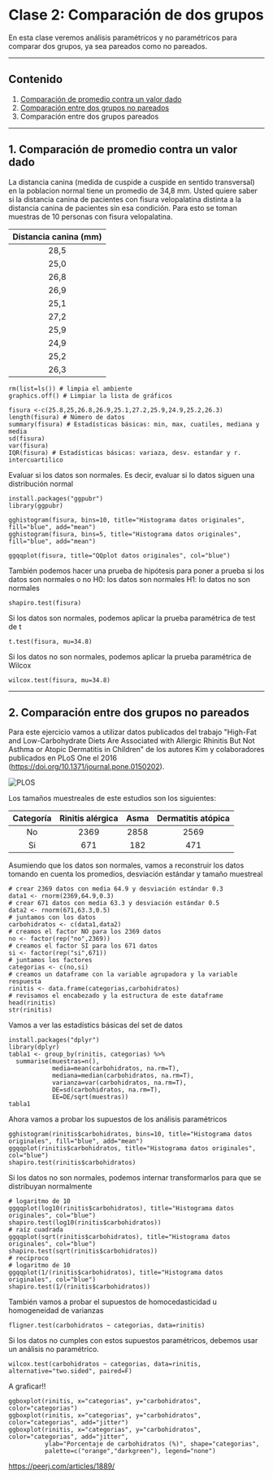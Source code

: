 # Clase 2: Comparación de dos grupos

En esta clase veremos análisis paramétricos y no paramétricos para comparar dos grupos, ya sea pareados como no pareados.

---

## Contenido

1. [Comparación de promedio contra un valor dado](https://github.com/BioCastaneda/Inverskin/edit/main/Clase_2.md#1-comparaci%C3%B3n-de-promedio-contra-un-valor-dado)
2. [Comparación entre dos grupos no pareados](https://github.com/BioCastaneda/Inverskin/blob/main/Clase_2.md#2-comparaci%C3%B3n-entre-dos-grupos-no-pareados)
3. Comparación entre dos grupos pareados

---

## 1. Comparación de promedio contra un valor dado

La distancia canina (medida de cuspide a cuspide en sentido transversal) en la poblacion normal tiene un promedio de 34,8 mm. Usted quiere saber si la distancia canina de pacientes con fisura velopalatina distinta a la
distancia canina de pacientes sin esa condición. Para esto se toman muestras de 10 personas con fisura velopalatina.

| Distancia canina (mm) | 
| :---: |
| 28,5 | 
| 25,0 | 
| 26,8 | 
| 26,9 | 
| 25,1 | 
| 27,2 | 
| 25,9 | 
| 24,9 | 
| 25,2 | 
| 26,3 | 
```
rm(list=ls()) # limpia el ambiente
graphics.off() # Limpiar la lista de gráficos

fisura <-c(25.8,25,26.8,26.9,25.1,27.2,25.9,24.9,25.2,26.3)
length(fisura) # Número de datos
summary(fisura) # Estadísticas básicas: min, max, cuatiles, mediana y media 
sd(fisura)
var(fisura)
IQR(fisura) # Estadísticas básicas: variaza, desv. estandar y r. intercuartilico
```

Evaluar si los datos son normales. Es decir, evaluar si lo datos siguen una distribución normal
```
install.packages("ggpubr")
library(ggpubr)

gghistogram(fisura, bins=10, title="Histograma datos originales", fill="blue", add="mean")
gghistogram(fisura, bins=5, title="Histograma datos originales", fill="blue", add="mean")

ggqqplot(fisura, title="QQplot datos originales", col="blue")
```
También podemos hacer una prueba de hipótesis para poner a prueba si los datos son normales o no
H0: los datos son normales
H1: lo datos no son normales
```
shapiro.test(fisura)
```
Si los datos son normales, podemos aplicar la prueba paramétrica de test de t
```
t.test(fisura, mu=34.8)
```
Si los datos no son normales, podemos aplicar la prueba paramétrica de Wilcox
```
wilcox.test(fisura, mu=34.8)
```

---

## 2. Comparación entre dos grupos no pareados

Para este ejercicio vamos a utilizar datos publicados del trabajo "High-Fat and Low-Carbohydrate Diets Are Associated with Allergic Rhinitis But Not Asthma or Atopic Dermatitis in Children"
de los autores Kim y colaboradores publicados en PLoS One el 2016 (https://doi.org/10.1371/journal.pone.0150202).

![PLOS](https://github.com/BioCastaneda/Inverskin/blob/main/archivos/pone.0150202.t002.png)

Los tamaños muestreales de este estudios son los siguientes:

| Categoría | Rinitis alérgica | Asma | Dermatitis atópica |
| :-------: | :---: | :---: |:---: |
| No | 2369 | 2858 | 2569 | 
| Si | 671 | 182 | 471 |

Asumiendo que los datos son normales, vamos a reconstruir los datos tomando en cuenta los promedios, desviación estándar y tamaño muestreal
```
# crear 2369 datos con media 64.9 y desviación estándar 0.3
data1 <- rnorm(2369,64.9,0.3)
# crear 671 datos con media 63.3 y desviación estándar 0.5
data2 <- rnorm(671,63.3,0.5)
# juntamos con los datos
carbohidratos <- c(data1,data2)
# creamos el factor NO para los 2369 datos 
no <- factor(rep("no",2369))
# creamos el factor SI para los 671 datos 
si <- factor(rep("si",671))
# juntamos los factores
categorias <- c(no,si)
# creamos un dataframe con la variable agrupadora y la variable respuesta
rinitis <- data.frame(categorias,carbohidratos)
# revisamos el encabezado y la estructura de este dataframe
head(rinitis)
str(rinitis)
```
Vamos a ver las estadístics básicas del set de datos
```
install.packages("dplyr")
library(dplyr)
tabla1 <- group_by(rinitis, categorias) %>%
  summarise(muestras=n(),
            media=mean(carbohidratos, na.rm=T),
            mediana=median(carbohidratos, na.rm=T),
            varianza=var(carbohidratos, na.rm=T),
            DE=sd(carbohidratos, na.rm=T),
            EE=DE/sqrt(muestras))
tabla1
```

Ahora vamos a probar los supuestos de los análisis paramétricos
```
gghistogram(rinitis$carbohidratos, bins=10, title="Histograma datos originales", fill="blue", add="mean")
ggqqplot(rinitis$carbohidratos, title="Histograma datos originales", col="blue")
shapiro.test(rinitis$carbohidratos)
```

Si los datos no son normales, podemos internar transformarlos para que se distribuyan normalmente
```
# logaritmo de 10
ggqqplot(log10(rinitis$carbohidratos), title="Histograma datos originales", col="blue")
shapiro.test(log10(rinitis$carbohidratos))
# raíz cuadrada
ggqqplot(sqrt(rinitis$carbohidratos), title="Histograma datos originales", col="blue")
shapiro.test(sqrt(rinitis$carbohidratos))
# recíproco
# logaritmo de 10
ggqqplot(1/(rinitis$carbohidratos), title="Histograma datos originales", col="blue")
shapiro.test(1/(rinitis$carbohidratos))
```

También vamos a probar el supuestos de homocedasticidad u homogeneidad de varianzas
```
fligner.test(carbohidratos ~ categorias, data=rinitis)
```

Si los datos no cumples con estos supuestos paramétricos, debemos usar un análisis no paramétrico.
```
wilcox.test(carbohidratos ~ categorias, data=rinitis, alternative="two.sided", paired=F)
```

A graficar!!
```
ggboxplot(rinitis, x="categorias", y="carbohidratos", color="categorias")
ggboxplot(rinitis, x="categorias", y="carbohidratos", color="categorias", add="jitter")
ggboxplot(rinitis, x="categorias", y="carbohidratos", color="categorias", add="jitter",
          ylab="Porcentaje de carbohidratos (%)", shape="categorias", 
          palette=c("orange","darkgreen"), legend="none")
```






https://peerj.com/articles/1889/



















